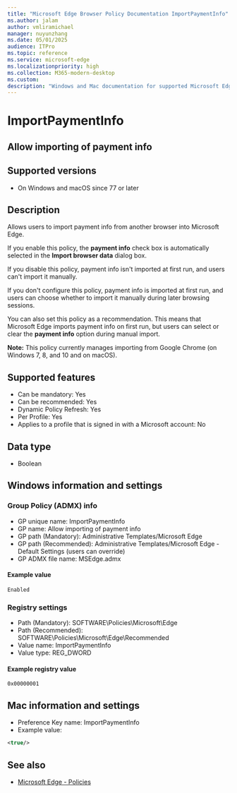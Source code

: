```yaml
---
title: "Microsoft Edge Browser Policy Documentation ImportPaymentInfo"
ms.author: jalam
author: vmliramichael
manager: nuyunzhang
ms.date: 05/01/2025
audience: ITPro
ms.topic: reference
ms.service: microsoft-edge
ms.localizationpriority: high
ms.collection: M365-modern-desktop
ms.custom:
description: "Windows and Mac documentation for supported Microsoft Edge Browser policy: Allow importing of payment info"
---
```


<!--THIS FILE IS AUTOMATICALLY GENERATED. MANUAL CHANGES WILL BE OVERWRITTEN.-->
<!--Please contact the Microsoft Edge Manageability team with any questions.-->

# ImportPaymentInfo

## Allow importing of payment info


## Supported versions

- On Windows and macOS since 77 or later

## Description

Allows users to import payment info from another browser into Microsoft Edge.

If you enable this policy, the **payment info** check box is automatically selected in the **Import browser data** dialog box.

If you disable this policy, payment info isn't imported at first run, and users can't import it manually.

If you don't configure this policy, payment info is imported at first run, and users can choose whether to import it manually during later browsing sessions.

You can also set this policy as a recommendation. This means that Microsoft Edge imports payment info on first run, but users can select or clear the **payment info** option during manual import.

**Note:** This policy currently manages importing from Google Chrome (on Windows 7, 8, and 10 and on macOS).

## Supported features

- Can be mandatory: Yes
- Can be recommended: Yes
- Dynamic Policy Refresh: Yes
- Per Profile: Yes
- Applies to a profile that is signed in with a Microsoft account: No

## Data type

- Boolean

## Windows information and settings

### Group Policy (ADMX) info

- GP unique name: ImportPaymentInfo
- GP name: Allow importing of payment info
- GP path (Mandatory): Administrative Templates/Microsoft Edge
- GP path (Recommended): Administrative Templates/Microsoft Edge - Default Settings (users can override)
- GP ADMX file name: MSEdge.admx

#### Example value

```
Enabled
```

### Registry settings

- Path (Mandatory): SOFTWARE\Policies\Microsoft\Edge
- Path (Recommended): SOFTWARE\Policies\Microsoft\Edge\Recommended
- Value name: ImportPaymentInfo
- Value type: REG_DWORD

#### Example registry value

```
0x00000001
```


## Mac information and settings

- Preference Key name: ImportPaymentInfo
- Example value:

```xml
<true/>
```

## See also
- [Microsoft Edge - Policies](../microsoft-edge-policies.md)
